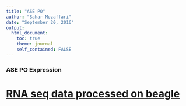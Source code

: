 ```yaml
---
title: "ASE PO"
author: "Sahar Mozaffari"
date: "September 20, 2016"
output: 
  html_document:
    toc: true
    theme: journal
    self_contained: FALSE
---
```



### ASE PO Expression 

# [RNA seq data processed on beagle](https://github.com/smozaffari/ASE_PO/tree/master/bin/scripts)


